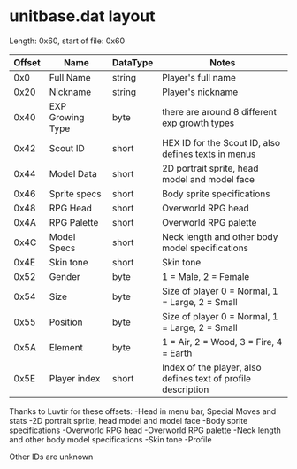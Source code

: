 # unitbase.dat layout
Length: 0x60, start of file: 0x60

| Offset | Name | DataType | Notes |
| --- | --- | --- | --- |
| 0x0 | Full Name | string | Player's full name |
| 0x20 | Nickname | string | Player's nickname |
| 0x40 | EXP Growing Type | byte | there are around 8 different exp growth types |
| 0x42 | Scout ID | short | HEX ID for the Scout ID, also defines texts in menus |
| 0x44 | Model Data | short | 2D portrait sprite, head model and model face |
| 0x46 | Sprite specs | short | Body sprite specifications |
| 0x48 | RPG Head | short | Overworld RPG head |
| 0x4A | RPG Palette | short | Overworld RPG palette |
| 0x4C | Model Specs | short | Neck length and other body model specifications |
| 0x4E | Skin tone | short | Skin tone |
| 0x52 | Gender | byte | 1 = Male, 2 = Female |
| 0x54 | Size | byte | Size of player 0 = Normal, 1 = Large, 2 = Small |
| 0x55 | Position | byte | Size of player 0 = Normal, 1 = Large, 2 = Small |
| 0x5A | Element | byte | 1 = Air, 2 = Wood, 3 = Fire, 4 = Earth |
| 0x5E | Player index | short | Index of the player, also defines text of profile description |

Thanks to Luvtir for these offsets:
-Head in menu bar, Special Moves and stats
-2D portrait sprite, head model and model face
-Body sprite specifications
-Overworld RPG head
-Overworld RPG palette
-Neck length and other body model specifications
-Skin tone
-Profile

Other IDs are unknown
